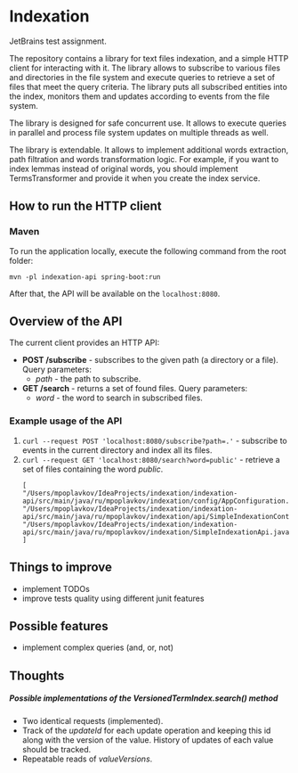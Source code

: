 # Indexation
JetBrains test assignment.

The repository contains a library for text files indexation, and a simple HTTP client for interacting with it. 
The library allows to subscribe to various files and directories in the file system and execute queries to retrieve a set of files that meet the query criteria. 
The library puts all subscribed entities into the index, monitors them and updates according to events from the file system.

The library is designed for safe concurrent use. 
It allows to execute queries in parallel and process file system updates on multiple threads as well.

The library is extendable. 
It allows to implement additional words extraction, path filtration and words transformation logic.
For example, if you want to index lemmas instead of original words, you should implement TermsTransformer and provide it when you create the index service. 

## How to run the HTTP client
### Maven
To run the application locally, execute the following command from the root folder:
```
mvn -pl indexation-api spring-boot:run
```
After that, the API will be available on the ```localhost:8080```.

## Overview of the API
The current client provides an HTTP API:
- **POST /subscribe** - subscribes to the given path (a directory or a file). Query parameters:
  - *path* - the path to subscribe.
- **GET /search** - returns a set of found files. Query parameters:
  - *word* - the word to search in subscribed files.
  
### Example usage of the API
1. ```curl --request POST 'localhost:8080/subscribe?path=.'``` - subscribe to events in the current directory and index all its files.
2. ```curl --request GET 'localhost:8080/search?word=public'``` - retrieve a set of files containing the word *public*.
    ```
    [
   "/Users/mpoplavkov/IdeaProjects/indexation/indexation-api/src/main/java/ru/mpoplavkov/indexation/config/AppConfiguration.java",
   "/Users/mpoplavkov/IdeaProjects/indexation/indexation-api/src/main/java/ru/mpoplavkov/indexation/api/SimpleIndexationController.java",
   "/Users/mpoplavkov/IdeaProjects/indexation/indexation-api/src/main/java/ru/mpoplavkov/indexation/SimpleIndexationApi.java"
   ]
    ```

## Things to improve

- implement TODOs
- improve tests quality using different junit features

## Possible features

- implement complex queries (and, or, not)

## Thoughts

##### Possible implementations of the VersionedTermIndex.search() method

- Two identical requests (implemented).
- Track of the *updateId* for each update operation and keeping this id along with the version of the value. History of updates of each value should be tracked.
- Repeatable reads of *valueVersions*.